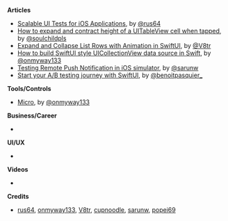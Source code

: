 
**Articles**

* [Scalable UI Tests for iOS Applications](https://engineering.depop.com/scalable-ui-tests-for-ios-applications-f0a266b2d20c), by [@rus64](https://twitter.com/rus64)
* [How to expand and contract height of a UITableView cell when tapped](https://fluffy.es/how-to-expand-tableview-cell/), by [@soulchildpls](https://twitter.com/soulchildpls)
* [Expand and Collapse List Rows with Animation in SwiftUI](https://www.vadimbulavin.com/expand-and-collapse-list-with-animation-in-swiftui/), by [@V8tr](https://twitter.com/V8tr)
* [How to build SwiftUI style UICollectionView data source in Swift](https://onmyway133.github.io/blog/How-to-build-SwiftUI-style-UICollectionView-data-source-in-Swift/), by [@onmyway133](https://twitter.com/onmyway133)
* [Testing Remote Push Notification in iOS simulator](https://sarunw.com/tips/testing-remote-push-notification-in-ios-simulator/), by [@sarunw](https://twitter.com/sarunw)
* [Start your A/B testing journey with SwiftUI](https://benoitpasquier.com/start-ab-testing-journey-with-swiftui/), by [@benoitpasquier_](https://twitter.com/benoitpasquier_)

**Tools/Controls**

* [Micro](https://github.com/onmyway133/Micro), by [@onmyway133](https://twitter.com/onmyway133)

**Business/Career**

* 

**UI/UX**

* 

**Videos**

* 

**Credits**

* [rus64](https://github.com/rus64), [onmyway133](https://github.com/onmyway133), [V8tr](https://github.com/V8tr), [cupnoodle](https://github.com/cupnoodle), [sarunw](https://github.com/sarunw), [popei69](https://github.com/popei69)
